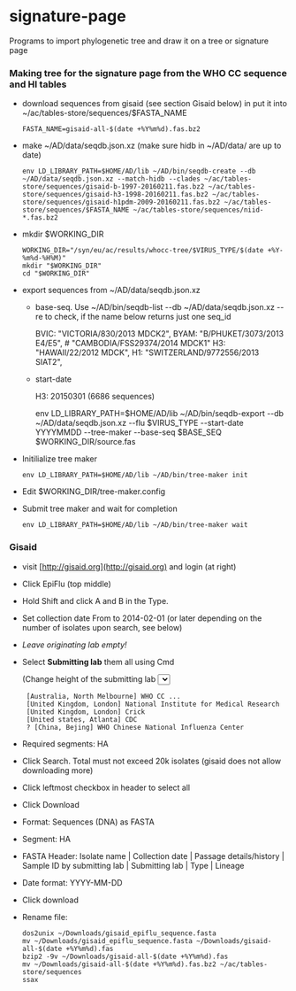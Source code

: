 # signature-page
Programs to import phylogenetic tree and draw it on a tree or signature page

### Making tree for the signature page from the WHO CC sequence and HI tables

  - download sequences from gisaid (see section Gisaid below) in put it into ~/ac/tables-store/sequences/$FASTA_NAME

        FASTA_NAME=gisaid-all-$(date +%Y%m%d).fas.bz2

  - make ~/AD/data/seqdb.json.xz (make sure hidb in ~/AD/data/ are up to date)

        env LD_LIBRARY_PATH=$HOME/AD/lib ~/AD/bin/seqdb-create --db ~/AD/data/seqdb.json.xz --match-hidb --clades ~/ac/tables-store/sequences/gisaid-b-1997-20160211.fas.bz2 ~/ac/tables-store/sequences/gisaid-h3-1998-20160211.fas.bz2 ~/ac/tables-store/sequences/gisaid-h1pdm-2009-20160211.fas.bz2 ~/ac/tables-store/sequences/$FASTA_NAME ~/ac/tables-store/sequences/niid-*.fas.bz2

  - mkdir $WORKING_DIR

        WORKING_DIR="/syn/eu/ac/results/whocc-tree/$VIRUS_TYPE/$(date +%Y-%m%d-%H%M)"
        mkdir "$WORKING_DIR"
        cd "$WORKING_DIR"

  - export sequences from ~/AD/data/seqdb.json.xz

    - base-seq. Use ~/AD/bin/seqdb-list --db ~/AD/data/seqdb.json.xz --re <name> to check, if the name below returns just one seq_id

        BVIC: "VICTORIA/830/2013 MDCK2",
        BYAM: "B/PHUKET/3073/2013 E4/E5", # "CAMBODIA/FSS29374/2014 MDCK1"
        H3:   "HAWAII/22/2012 MDCK",
        H1:   "SWITZERLAND/9772556/2013 SIAT2",

    - start-date

        H3: 20150301 (6686 sequences)

        env LD_LIBRARY_PATH=$HOME/AD/lib ~/AD/bin/seqdb-export --db ~/AD/data/seqdb.json.xz --flu $VIRUS_TYPE --start-date YYYYMMDD --tree-maker --base-seq $BASE_SEQ $WORKING_DIR/source.fas

  - Initilialize tree maker

        env LD_LIBRARY_PATH=$HOME/AD/lib ~/AD/bin/tree-maker init

  - Edit $WORKING_DIR/tree-maker.config

  - Submit tree maker and wait for completion

        env LD_LIBRARY_PATH=$HOME/AD/lib ~/AD/bin/tree-maker wait

### Gisaid

  - visit [http://gisaid.org](http://gisaid.org) and login (at right)
  - Click EpiFlu (top middle)
  - Hold Shift and click A and B in the Type.
  - Set collection date From to 2014-02-01 (or later depending on the number of isolates upon search, see below)
  - _Leave originating lab empty!_

  - Select **Submitting lab** them all using Cmd

    (Change height of the submitting lab <select> 500px)

         [Australia, North Melbourne] WHO CC ...
         [United Kingdom, London] National Institute for Medical Research
         [United Kingdom, London] Crick
         [United states, Atlanta] CDC
         ? [China, Bejing] WHO Chinese National Influenza Center

  - Required segments: HA
  - Click Search. Total must not exceed 20k isolates (gisaid does not allow downloading more)
  - Click leftmost checkbox in header to select all
  - Click Download
  - Format: Sequences (DNA) as FASTA
  - Segment: HA
  - FASTA Header: Isolate name |  Collection date | Passage details/history |  Sample ID by submitting lab | Submitting lab | Type |  Lineage
  - Date format: YYYY-MM-DD
  - Click download

  - Rename file:

        dos2unix ~/Downloads/gisaid_epiflu_sequence.fasta
        mv ~/Downloads/gisaid_epiflu_sequence.fasta ~/Downloads/gisaid-all-$(date +%Y%m%d).fas
        bzip2 -9v ~/Downloads/gisaid-all-$(date +%Y%m%d).fas
        mv ~/Downloads/gisaid-all-$(date +%Y%m%d).fas.bz2 ~/ac/tables-store/sequences
        ssax
